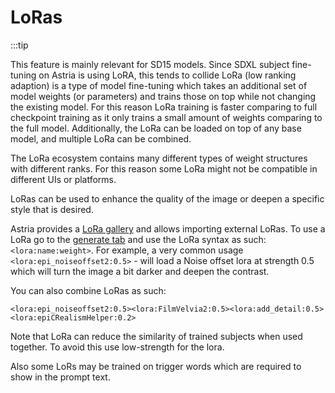 # LoRas

:::tip

This feature is mainly relevant for SD15 models. Since SDXL subject fine-tuning on Astria is using LoRA, this tends to collide
LoRa (low ranking adaption) is a type of model fine-tuning which takes an additional set of model weights (or parameters) and trains those on top while not changing the existing model. For this reason LoRa training is faster comparing to full checkpoint training as it only trains a small amount of weights comparing to the full model. Additionally, the LoRa can be loaded on top of any base model, and multiple LoRa can be combined.

The LoRa ecosystem contains many different types of weight structures with different ranks. For this reason some LoRa might not be compatible in different UIs or platforms.

LoRas can be used to enhance the quality of the image or deepen a specific style that is desired.

Astria provides a [LoRa gallery](https://www.astria.ai/gallery/tunes?model_type=lora) and allows importing external LoRas. To use a LoRa go to the [generate tab](https://www.astria.ai/prompts) and use the LoRa syntax as such: `<lora:name:weight>`. For example, a very common usage `<lora:epi_noiseoffset2:0.5>` - will load a Noise offset lora at strength 0.5 which will turn the image a bit darker and deepen the contrast.

You can also combine LoRas as such:

```
<lora:epi_noiseoffset2:0.5><lora:FilmVelvia2:0.5><lora:add_detail:0.5><lora:epiCRealismHelper:0.2>
```

Note that LoRa can reduce the similarity of trained subjects when used together. To avoid this use low-strength for the lora.

Also some LoRs may be trained on trigger words which are required to show in the prompt text.
